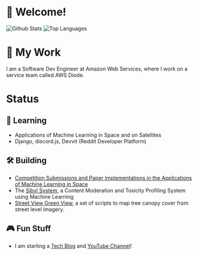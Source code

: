 # 👋 Welcome!
![Github Stats](https://github-readme-stats.vercel.app/api?username=dragonejt&theme=nord&show_icons=true)
![Top Languages](https://github-readme-stats.vercel.app/api/top-langs/?username=dragonejt&theme=nord)
# 💼 My Work
I am a Software Dev Engineer at Amazon Web Services, where I work on a service team called AWS Diode.
# Status
## 🤔 Learning
- Applications of Machine Learning in Space and on Satellites
- Django, discord.js, Devvit (Reddit Developer Platform)
## 🛠️ Building
- [Competition Submissions and Paper Implementations in the Applications of Machine Learning in Space](https://github.com/dragonejt/spaceml)
- The [Sibyl System](https://github.com/dragonejt/sibyl), a Content Moderation and Toxicity Profiling System using Machine Learning
- [Street View Green View](https://github.com/AmericanRedCross/street-view-green-view), a set of scripts to map tree canopy cover from street level imagery.

## 🎮 Fun Stuff
- I am starting a [Tech Blog](https://dragonejt.dev/) and [YouTube Channel](https://www.youtube.com/@dragonejt)!
